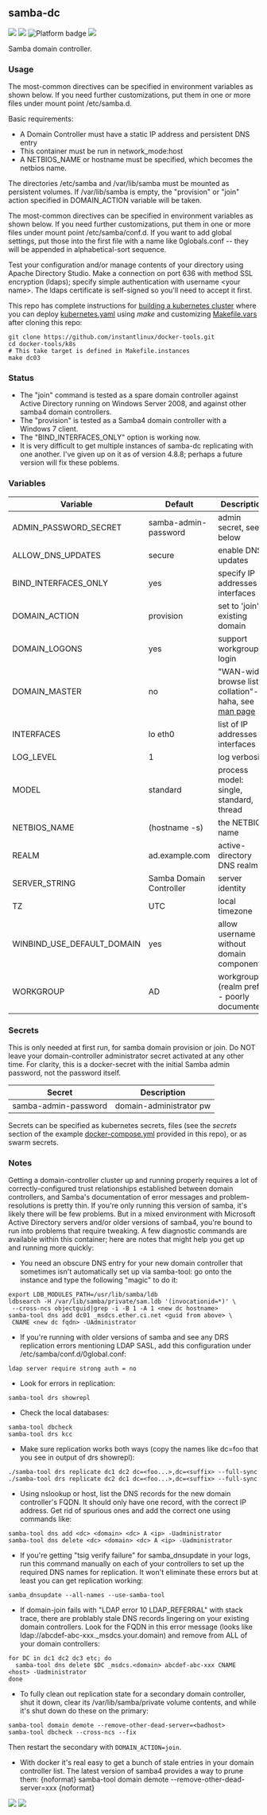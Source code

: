 ## samba-dc
[![](https://img.shields.io/docker/v/instantlinux/samba-dc?sort=date)](https://microbadger.com/images/instantlinux/samba-dc "Version badge") [![](https://images.microbadger.com/badges/image/instantlinux/samba-dc.svg)](https://microbadger.com/images/instantlinux/samba-dc "Image badge") ![](https://img.shields.io/badge/platform-amd64%20arm64%20arm%2Fv6%20arm%2Fv7-blue "Platform badge") [![](https://img.shields.io/badge/dockerfile-latest-blue)](https://gitlab.com/instantlinux/docker-tools/-/blob/master/images/samba/Dockerfile "dockerfile")

Samba domain controller.

### Usage
The most-common directives can be specified in environment variables as shown below.  If you need further customizations, put them in one or more files under mount point /etc/samba.d.

Basic requirements:

* A Domain Controller must have a static IP address and persistent DNS entry
* This container must be run in network_mode:host
* A NETBIOS_NAME or hostname must be specified, which becomes the netbios name.

The directories /etc/samba and /var/lib/samba must be mounted as persistent volumes. If /var/lib/samba is empty, the "provision" or "join" action specified in DOMAIN_ACTION variable will be taken.

The most-common directives can be specified in environment variables as shown below. If you need further customizations, put them in one or more files under mount point /etc/samba/conf.d. If you want to add global settings, put those into the first file with a name like 0globals.conf -- they will be appended in alphabetical-sort sequence.

Test your configuration and/or manage contents of your directory using Apache Directory Studio. Make a connection on port 636 with method SSL encryption (ldaps); specify simple authentication with username <realm prefix>\<your name>. The ldaps certificate is self-signed so you'll need to accept it first.

This repo has complete instructions for
[building a kubernetes cluster](https://github.com/instantlinux/docker-tools/blob/master/k8s/README.md) where you can deploy [kubernetes.yaml](https://github.com/instantlinux/docker-tools/blob/master/images/samba-dc/kubernetes.yaml)  using _make_ and customizing [Makefile.vars](https://github.com/instantlinux/docker-tools/blob/master/k8s/Makefile.vars) after cloning this repo:
~~~
git clone https://github.com/instantlinux/docker-tools.git
cd docker-tools/k8s
# This take target is defined in Makefile.instances
make dc03
~~~

### Status
* The "join" command is tested as a spare domain controller against Active Directory running on Windows Server 2008, and against other samba4 domain controllers.
* The "provision" is tested as a Samba4 domain controller with a Windows 7 client.
* The "BIND_INTERFACES_ONLY" option is working now.
* It is very difficult to get multiple instances of samba-dc replicating with one another. I've given up on it as of version 4.8.8; perhaps a future version will fix these poblems.

### Variables
Variable | Default | Description |
-------- | ------- | ----------- |
ADMIN_PASSWORD_SECRET | samba-admin-password | admin secret, see below
ALLOW_DNS_UPDATES | secure | enable DNS updates
BIND_INTERFACES_ONLY | yes | specify IP addresses or interfaces
DOMAIN_ACTION | provision | set to 'join' if existing domain
DOMAIN_LOGONS | yes | support workgroup login
DOMAIN_MASTER | no | "WAN-wide browse list collation"--haha, see [man page](https://www.samba.org/samba/docs/man/manpages-3/smb.conf.5.html)
INTERFACES | lo eth0 | list of IP addresses or interfaces
LOG_LEVEL | 1 | log verbosity
MODEL | standard | process model: single, standard, thread
NETBIOS_NAME | (hostname -s) | the NETBIOS name
REALM | ad.example.com | active-directory DNS realm
SERVER_STRING | Samba Domain Controller | server identity
TZ | UTC | local timezone
WINBIND_USE_DEFAULT_DOMAIN | yes | allow username without domain component
WORKGROUP | AD | workgroup (realm prefix - poorly documented)

### Secrets
This is only needed at first run, for samba domain provision or join. Do NOT leave your domain-controller administrator secret activated at any other time.
For clarity, this is a docker-secret with the initial Samba admin password, not the password itself.

Secret | Description
------ | -----------
samba-admin-password | domain-administrator pw

Secrets can be specified as kubernetes secrets, files (see the _secrets_ section of the example [docker-compose.yml](https://github.com/instantlinux/docker-tools/blob/master/images/samba-dc/docker-compose.yml) provided in this repo), or as swarm secrets.

### Notes
Getting a domain-controller cluster up and running properly requires a lot of correctly-configured trust relationships established between domain controllers, and Samba's documentation of error messages and problem-resolutions is pretty thin. If you're only running this version of samba, it's likely there will be few problems. But in a mixed environment with Microsoft Active Directory servers and/or older versions of samba4, you're bound to run into problems that require tweaking. A few diagnostic commands are available within this container; here are notes that might help you get up and running more quickly:

* You need an obscure DNS entry for your new domain controller that sometimes isn't automatically set up via samba-tool: go onto the instance and type the following "magic" to do it:
```
export LDB_MODULES_PATH=/usr/lib/samba/ldb
ldbsearch -H /var/lib/samba/private/sam.ldb '(invocationid=*)' \
 --cross-ncs objectguid|grep -i -B 1 -A 1 <new dc hostname>
samba-tool dns add dc01 _msdcs.ether.ci.net <guid from above> \
 CNAME <new dc fqdn> -UAdministrator
```

* If you're running with older versions of samba and see any DRS replication errors mentioning LDAP SASL, add this configuration under /etc/samba/conf.d/0global.conf:
```
ldap server require strong auth = no
```
* Look for errors in replication:
```
samba-tool drs showrepl
```
* Check the local databases:
```
samba-tool dbcheck
samba-tool drs kcc
```
* Make sure replication works both ways (copy the <NC> names like dc=foo that you see in output of drs showrepl):
```
./samba-tool drs replicate dc1 dc2 dc=<foo...>,dc=<suffix> --full-sync
./samba-tool drs replicate dc2 dc1 dc=<foo...>,dc=<suffix> --full-sync
```
* Using nslookup or host, list the DNS records for the new domain controller's FQDN. It should only have one record, with the correct IP address. Get rid of spurious ones and add the correct one using commands like:
```
samba-tool dns add <dc> <domain> <dc> A <ip> -Uadministrator
samba-tool dns delete <dc> <domain> <dc> A <ip> -Uadministrator
```
* If you're getting "tsig verify failure" for samba_dnsupdate in your logs, run this command manually on each of your controllers to set up the required DNS names for replication. It won't eliminate these errors but at least you can get replication working:
```
samba_dnsupdate --all-names --use-samba-tool
```
* If domain-join fails with "LDAP error 10 LDAP_REFERRAL" with stack trace, there are problably stale DNS records lingering on your existing domain controllers. Look for the FQDN in this error message (looks like ldap://abcdef-abc-xxx._msdcs.your.domain) and remove from ALL of your domain controllers:
```
for DC in dc1 dc2 dc3 etc; do
  samba-tool dns delete $DC _msdcs.<domain> abcdef-abc-xxx CNAME <host> -Uadministrator
done
```
* To fully clean out replication state for a secondary domain controller, shut it down, clear its /var/lib/samba/private volume contents, and while it's shut down do these on the primary:
```
samba-tool domain demote --remove-other-dead-server=<badhost>
samba-tool dbcheck --cross-ncs --fix
```
Then restart the secondary with `DOMAIN_ACTION=join`.
* With docker it's real easy to get a bunch of stale entries in your domain controller list. The latest version of samba4 provides a way to prune them:
{noformat}
samba-tool domain demote --remove-other-dead-server=xxx
{noformat}

[![](https://img.shields.io/badge/license-GPL--3.0-red.svg)](https://choosealicense.com/licenses/gpl-3.0/ "License badge") [![](https://img.shields.io/badge/code-samba_team%2Fsamba-blue.svg)](https://gitlab.com/samba-team/samba "Code repo")
